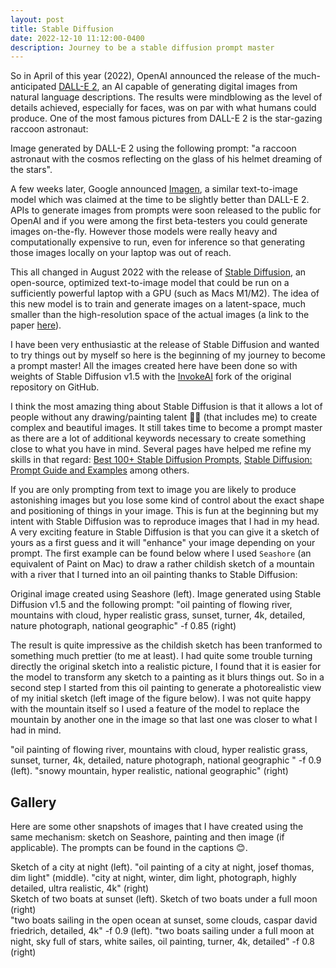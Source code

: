 ```yaml
---
layout: post
title: Stable Diffusion
date: 2022-12-10 11:12:00-0400
description: Journey to be a stable diffusion prompt master
---
```


So in April of this year (2022), OpenAI announced the release of the much-anticipated [DALL-E 2](https://openai.com/dall-e-2/), an AI capable of generating digital images from natural language descriptions. The results were mindblowing as the level of details achieved, especially for faces, was on par with what humans could produce. One of the most famous pictures from DALL-E 2 is the star-gazing raccoon astronaut:

<div class="row" style="text-align: center">
    <div class="col-sm-2"></div>
    <div class="col-sm-8 mt-3 mt-md-0">
        <img class="img-fluid rounded z-depth-1" src="{{ '/assets/img/stablediffusion/racoon_dalle2.jpeg' | relative_url }}" alt="" title="example image"/>
    </div>
</div>
<div class="caption">
    Image generated by DALL-E 2 using the following prompt: "a raccoon astronaut with the cosmos reflecting on the glass of his helmet dreaming of the stars".
</div>

A few weeks later, Google announced [Imagen](https://imagen.research.google/), a similar text-to-image model which was claimed at the time to be slightly better than DALL-E 2. APIs to generate images from prompts were soon released to the public for OpenAI and if you were among the first beta-testers you could generate images on-the-fly. However those models were really heavy and computationally expensive to run, even for inference so that generating those images locally on your laptop was out of reach.

This all changed in August 2022 with the release of [Stable Diffusion](https://github.com/CompVis/stable-diffusion), an open-source, optimized text-to-image model that could be run on a sufficiently powerful laptop with a GPU (such as Macs M1/M2). The idea of this new model is to train and generate images on a latent-space, much smaller than the high-resolution space of the actual images (a link to the paper [here](https://arxiv.org/abs/2112.10752)).

I have been very enthusiastic at the release of Stable Diffusion and wanted to try things out by myself so here is the beginning of my journey to become a prompt master! All the images created here have been done so with weights of Stable Diffusion v1.5 with the [InvokeAI](https://github.com/invoke-ai/InvokeAI) fork of the original repository on GitHub.

I think the most amazing thing about Stable Diffusion is that it allows a lot of people without any drawing/painting talent 🧑‍🎨 (that includes me) to create complex and beautiful images. It still takes time to become a prompt master as there are a lot of additional keywords necessary to create something close to what you have in mind. Several pages have helped me refine my skills in that regard: [Best 100+ Stable Diffusion Prompts](https://mpost.io/best-100-stable-diffusion-prompts-the-most-beautiful-ai-text-to-image-prompts/), [Stable Diffusion: Prompt Guide and Examples](https://strikingloo.github.io/stable-diffusion-vs-dalle-2) among others.

If you are only prompting from text to image you are likely to produce astonishing images but you lose some kind of control about the exact shape and positioning of things in your image. This is fun at the beginning but my intent with Stable Diffusion was to reproduce images that I had in my head. A very exciting feature in Stable Diffusion is that you can give it a sketch of yours as a first guess and it will "enhance" your image depending on your prompt. The first example can be found below where I used `Seashore` (an equivalent of Paint on Mac) to draw a rather childish sketch of a mountain with a river that I turned into an oil painting thanks to Stable Diffusion:

<div class="row justify-content-sm-center">
    <div class="col-sm-6 mt-3 mt-md-0">
        <img class="img-fluid rounded z-depth-1" src="{{ '/assets/img/stablediffusion/mountains_clouds.png' | relative_url }}" alt="" title="example image"/>
    </div>
    <div class="col-sm-6 mt-3 mt-md-0">
        <img class="img-fluid rounded z-depth-1" src="{{ '/assets/img/stablediffusion/mountains_clouds_painting.png' | relative_url }}" alt="" title="example image"/>
    </div>
</div>
<div class="caption">
    Original image created using Seashore (left). Image generated using Stable Diffusion v1.5 and the following prompt: "oil painting of flowing river, mountains with cloud, hyper realistic grass, sunset, turner, 4k, detailed, nature photograph, national geographic" -f 0.85 (right)
</div>

The result is quite impressive as the childish sketch has been tranformed to something much prettier (to me at least). I had quite some trouble turning directly the original sketch into a realistic picture, I found that it is easier for the model to transform any sketch to a painting as it blurs things out. So in a second step I started from this oil painting to generate a photorealistic view of my initial sketch (left image of the figure below). I was not quite happy with the mountain itself so I used a feature of the model to replace the mountain by another one in the image so that last one was closer to what I had in mind.

<div class="row justify-content-sm-center">
    <div class="col-sm-6 mt-3 mt-md-0">
        <img class="img-fluid rounded z-depth-1" src="{{ '/assets/img/stablediffusion/mountains_clouds_image.png' | relative_url }}" alt="" title="example image"/>
    </div>
    <div class="col-sm-6 mt-3 mt-md-0">
        <img class="img-fluid rounded z-depth-1" src="{{ '/assets/img/stablediffusion/mountains_clouds_inpainting.png' | relative_url }}" alt="" title="example image"/>
    </div>
</div>
<div class="caption">
    "oil painting of flowing river, mountains with cloud, hyper realistic grass, sunset, turner, 4k, detailed, nature photograph, national geographic " -f 0.9 (left). "snowy mountain, hyper realistic, national geographic" (right)
</div>

## Gallery

Here are some other snapshots of images that I have created using the same mechanism: sketch on Seashore, painting and then image (if applicable). The prompts can be found in the captions 😊.

<div class="row justify-content-sm-center">
    <div class="col-sm-4 mt-3 mt-md-0">
        <img class="img-fluid rounded z-depth-1" src="{{ '/assets/img/stablediffusion/city_night.png' | relative_url }}" alt="" title="example image"/>
    </div>
    <div class="col-sm-4 mt-3 mt-md-0">
        <img class="img-fluid rounded z-depth-1" src="{{ '/assets/img/stablediffusion/city_night_painting.png' | relative_url }}" alt="" title="example image"/>
    </div>
    <div class="col-sm-4 mt-3 mt-md-0">
        <img class="img-fluid rounded z-depth-1" src="{{ '/assets/img/stablediffusion/city_night_photo.png' | relative_url }}" alt="" title="example image"/>
    </div>
</div>
<div class="caption">
    Sketch of a city at night (left). "oil painting of a city at night, josef thomas, dim light" (middle). "city at night, winter, dim light, photograph, highly detailed, ultra realistic, 4k" (right)
</div>

<div class="row justify-content-sm-center">
    <div class="col-sm-6 mt-3 mt-md-0">
        <img class="img-fluid rounded z-depth-1" src="{{ '/assets/img/stablediffusion/boats_sunset.png' | relative_url }}" alt="" title="example image"/>
    </div>
    <div class="col-sm-6 mt-3 mt-md-0">
        <img class="img-fluid rounded z-depth-1" src="{{ '/assets/img/stablediffusion/two_boats_night.png' | relative_url }}" alt="" title="example image"/>
    </div>
</div>
<div class="caption">
    Sketch of two boats at sunset (left). Sketch of two boats under a full moon (right)
</div>

<div class="row justify-content-sm-center">
    <div class="col-sm-6 mt-3 mt-md-0">
        <img class="img-fluid rounded z-depth-1" src="{{ '/assets/img/stablediffusion/boats_sunset_painting.png' | relative_url }}" alt="" title="example image"/>
    </div>
    <div class="col-sm-6 mt-3 mt-md-0">
        <img class="img-fluid rounded z-depth-1" src="{{ '/assets/img/stablediffusion/two_boats_night_painting.png' | relative_url }}" alt="" title="example image"/>
    </div>
</div>
<div class="caption">
    "two boats sailing in the open ocean at sunset, some clouds, caspar david friedrich, detailed, 4k" -f 0.9 (left). "two boats sailing under a full moon at night, sky full of stars, white sailes, oil painting, turner, 4k, detailed" -f 0.8 (right)
</div>